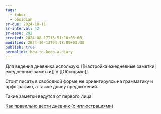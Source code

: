 ```yaml
---
tags:
  - inbox
  - obsidian
sr-due: 2024-10-11
sr-interval: 42
sr-ease: 292
created: 2024-08-17T13:51:10+03:00
modified: 2024-10-13T04:18:09+03:00
publish: true
permalink: how-to-keep-a-diary
---
```


Для ведения дневника использую [[Настройка ежедневные заметки|ежедневные заметки]] в [[Обсидиан]].

Стоит писать в свободной форме не ориентируясь на грамматику и орфографию, а также длину предложений.

Такие заметки ведутся от первого лица.

[Как правильно вести дневник (с иллюстрациями)](https://ru.wikihow.com/%D0%BF%D1%80%D0%B0%D0%B2%D0%B8%D0%BB%D1%8C%D0%BD%D0%BE-%D0%B2%D0%B5%D1%81%D1%82%D0%B8-%D0%B4%D0%BD%D0%B5%D0%B2%D0%BD%D0%B8%D0%BA)

